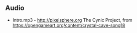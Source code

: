 ## Audio

- Intro.mp3 -  http://pixelsphere.org The Cynic Project, from https://opengameart.org/content/crystal-cave-song18